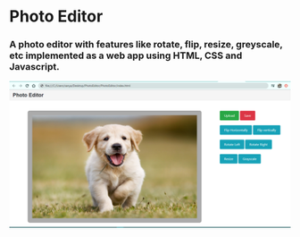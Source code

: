 # Photo Editor

### A photo editor with features like rotate, flip, resize, greyscale, etc implemented as a web app using HTML, CSS and Javascript.

![Preview](https://github.com/sanya2508/Photo-Editor/blob/master/2020-06-25%20(2).png?raw=true)
